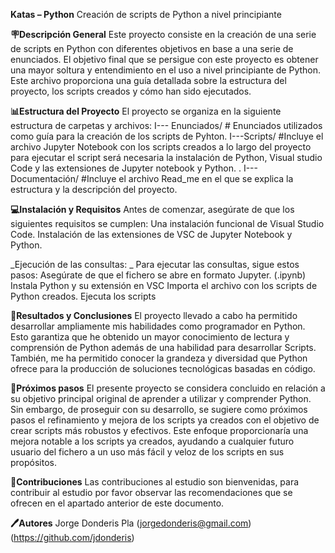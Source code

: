 **Katas – Python**
Creación de scripts de Python a nivel principiante 

**🪧Descripción General**
Este proyecto consiste en la creación de una serie de scripts en Python con diferentes objetivos en base a una serie de enunciados. El objetivo final que se persigue con este proyecto es obtener una mayor soltura y entendimiento en el uso a nivel principiante de Python. 
Este archivo proporciona una guía detallada sobre la estructura del proyecto, los scripts creados y cómo han sido ejecutados. 

**📊Estructura del Proyecto**
El proyecto se organiza en la siguiente estructura de carpetas y archivos: 
I--- Enunciados/ # Enunciados utilizados como guía para la creación de los scripts de Pyhton. 
I---Scripts/ #Incluye el archivo Jupyter Notebook con los scripts creados a lo largo del proyecto para ejecutar el script será necesaria la instalación de Python, Visual studio Code y las extensiones de Jupyter notebook y Python. . 
I--- Documentación/ #Incluye el archivo Read_me en el que se explica la estructura y la descripción del proyecto.

**💻Instalación y Requisitos**
Antes de comenzar, asegúrate de que los siguientes requisitos se cumplen:
Una instalación funcional de Visual Studio Code.
Instalación de las extensiones de VSC de Jupyter Notebook y Python.

_Ejecución de las consultas:  _
Para ejecutar las consultas, sigue estos pasos:
Asegúrate de que el fichero se abre en formato Jupyter. (.ipynb)
Instala Python y su extensión en VSC
Importa el archivo con los scripts de Python creados.
Ejecuta los scripts

**🔎Resultados y Conclusiones**
El proyecto llevado a cabo ha permitido desarrollar ampliamente mis habilidades como programador en Python. Esto garantiza que he obtenido un mayor conocimiento de lectura y comprensión de Python además de una habilidad para desarrollar Scripts. 
También, me ha permitido conocer la grandeza y diversidad que Python ofrece para la producción de soluciones tecnológicas basadas en código. 

**🐾Próximos pasos**
El presente proyecto se considera concluido en relación a su objetivo principal original  de aprender a utilizar y comprender Python.
Sin embargo, de proseguir con su desarrollo, se sugiere como próximos pasos el refinamiento y mejora de los scripts ya creados con el objetivo de crear scripts más robustos y efectivos.
Este enfoque proporcionaría una mejora notable a los scripts ya creados, ayudando a cualquier futuro usuario del fichero a un uso más fácil y veloz de los scripts en sus propósitos. 

**🤝Contribuciones**
Las contribuciones al estudio son bienvenidas, para contribuir al estudio por favor observar las recomendaciones que se ofrecen en el apartado anterior de este documento. 

**🖊️Autores**
Jorge Donderis Pla (jorgedonderis@gmail.com) (https://github.com/jdonderis)


